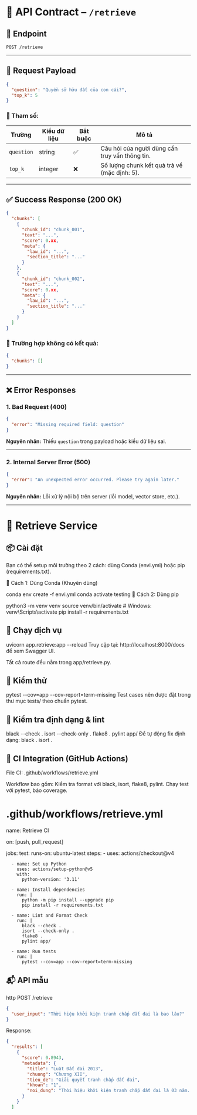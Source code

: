 # 📘 API Contract – `/retrieve`


## 📍 Endpoint

```
POST /retrieve
```

---

## 📩 Request Payload

```json
{
  "question": "Quyền sở hữu đất của con cái?",
  "top_k": 5
}
```

### 🔸 Tham số:

| Trường     | Kiểu dữ liệu | Bắt buộc | Mô tả                                          |
| ---------- | ------------ | -------- | ---------------------------------------------- |
| `question` | string       | ✅        | Câu hỏi của người dùng cần truy vấn thông tin. |
| `top_k`    | integer      | ❌        | Số lượng chunk kết quả trả về (mặc định: 5).   |

---

## ✅ Success Response (200 OK)

```json
{
  "chunks": [
    {
      "chunk_id": "chunk_001",
      "text": "...",
      "score": 0.xx,
      "meta": {
        "law_id": "...",
        "section_title": "..."
      }
    },
    {
      "chunk_id": "chunk_002",
      "text": "...",
      "score": 0.xx,
      "meta": {
        "law_id": "...",
        "section_title": "..."
      }
    }
  ]
}
```

### 🔹 Trường hợp không có kết quả:

```json
{
  "chunks": []
}
```

---

## ❌ Error Responses

### 1. Bad Request (400)

```json
{
  "error": "Missing required field: question"
}
```

**Nguyên nhân:** Thiếu `question` trong payload hoặc kiểu dữ liệu sai.

---

### 2. Internal Server Error (500)

```json
{
  "error": "An unexpected error occurred. Please try again later."
}
```

**Nguyên nhân:** Lỗi xử lý nội bộ trên server (lỗi model, vector store, etc.).

---


# 🧠 Retrieve Service
## 📦 Cài đặt
Bạn có thể setup môi trường theo 2 cách: dùng Conda (envi.yml) hoặc pip (requirements.txt).

🔹 Cách 1: Dùng Conda (Khuyên dùng)

conda env create -f envi.yml
conda activate testing
🔹 Cách 2: Dùng pip

python3 -m venv venv
source venv/bin/activate  # Windows: venv\Scripts\activate
pip install -r requirements.txt

## 🚀 Chạy dịch vụ

uvicorn app.retrieve:app --reload
Truy cập tại: http://localhost:8000/docs để xem Swagger UI.

Tất cả route đều nằm trong app/retrieve.py.

## 🧪 Kiểm thử

pytest --cov=app --cov-report=term-missing
Test cases nên được đặt trong thư mục tests/ theo chuẩn pytest.

## 🧼 Kiểm tra định dạng & lint

black --check .
isort --check-only .
flake8 .
pylint app/
Để tự động fix định dạng:
black .
isort .

## 🔁 CI Integration (GitHub Actions)

File CI: .github/workflows/retrieve.yml

Workflow bao gồm:
Kiểm tra format với black, isort, flake8, pylint.
Chạy test với pytest, báo coverage.

# .github/workflows/retrieve.yml
name: Retrieve CI

on: [push, pull_request]

jobs:
  test:
    runs-on: ubuntu-latest
    steps:
      - uses: actions/checkout@v4

      - name: Set up Python
        uses: actions/setup-python@v5
        with:
          python-version: '3.11'

      - name: Install dependencies
        run: |
          python -m pip install --upgrade pip
          pip install -r requirements.txt

      - name: Lint and Format Check
        run: |
          black --check .
          isort --check-only .
          flake8 .
          pylint app/

      - name: Run tests
        run: |
          pytest --cov=app --cov-report=term-missing

## 📬 API mẫu

http
POST /retrieve
```json
{
  "user_input": "Thời hiệu khởi kiện tranh chấp đất đai là bao lâu?"
}
```

Response:
```json
{
  "results": [
    {
      "score": 0.8943,
      "metadata": {
        "title": "Luật Đất đai 2013",
        "chuong": "Chương XII",
        "tieu_de": "Giải quyết tranh chấp đất đai",
        "khoan": "1",
        "noi_dung": "Thời hiệu khởi kiện tranh chấp đất đai là 03 năm..."
      }
    }
  ]
```